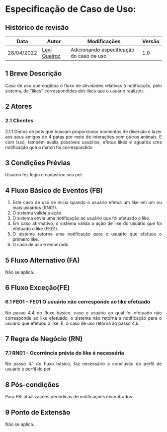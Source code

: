 # Especificação de Caso de Uso: <Notificar Matchs>

 ## Histórico de revisão
| Data       | Autor                                        | Modificações                      | Versão |
| ---------- | -------------------------------------------- | --------------------------------- | ------ |
| 28/04/2022 | [Levi Queiroz](https://github.com/LeviQ27) | Adicionando especificação do caso de uso | 1.0    |

## 1 Breve Descrição
<div style="text-align: justify">
Caso de uso que engloba o fluxo de atividades relativas à notificação, pelo sistema, de "likes" correspondidos dos likes que o usuário realizou.
</div>


## 2 Atores

### 2.1   Clientes
   <div style="text-align: justify">
   2.1.1  Donos de pets que buscam proporcionar momentos de diversão e lazer aos seus amigos de 4 patas por meio de interações com outros animais. E com isso, também avalia possíveis usuários, efetua likes e aguarda uma notificação que o match foi correspondido
   </div>

## 3 Condições Prévias

Usuário fez login e cadastrou seu pet.
  
## 4 Fluxo Básico de Eventos (FB)

<div style="text-align: justify">

1. Este caso de uso se inicia quando o usuário efetua um like em um ou mais usuários (RN01).
2. O sistema valida a ação.
3. O sistema envia uma notificação ao usuário que foi efetuado o like.
4. Em caso afirmativo, o sistema valida a ação de like do usuário que foi efetuado o like (FE01).
5. O sistema retorna uma notificação para o usuário que efetuou o primeiro like.
6. O caso de uso é encerrado.

</div>

## 5 Fluxo Alternativo (FA)

<div style="text-align: justify">

Não se aplica.

</div>
  
## 6 Fluxo Exceção(FE)

### 6.1 FE01 - FE01 O usuário não corresponde ao like efetuado
<div style="text-align: justify">
No passo 4.4 do fluxo básico, caso o usuário ao qual foi efetuado não corresponde ao like efetuado, o sistema não retorna a notificação para o usuário que efetuou o like. E, o caso de uso retorna ao passo 4.6.
</div>
  
## 7 Regra de Negócio (RN)
### 7.1 RN01 - Ocorrência prévia do like é necessária
<div style="text-align: justify">
No passo 4.1 do fluxo básico, faz necessário a conclusão do perfil de usuário e perfil do pet.
</div>
  
## 8 Pós-condições
<div style="text-align: justify">
Para FB: atualizações periódicas de notificações encontrados.
</div>
  
## 9 Ponto de Extensão
Não se aplica.
